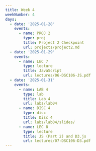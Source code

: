 ```yaml
---
title: Week 4
weekNumber: 4
days:
  - date: '2025-01-28'
    events:
      - name: PROJ 2
        type: proj
        title: Project 2 Checkpoint
        url: projects/project2.md
  - date: '2025-01-29'
    events:
      - name: LEC 7
        type: lecture
        title: JavaScript
        url: lectures/06-DSC106-JS.pdf
  - date: '2025-01-31'
    events:
      - name: LAB 4
        type: lab
        title: Lab 4
        url: labs/lab04
      - name: DISC 4
        type: disc
        title: Disc 4
        url: labs/lab04/slides/
      - name: LEC 8
        type: lecture
        title: JS (Part 2) and D3.js
        url: lectures/07-DSC106-D3.pdf
---
```

